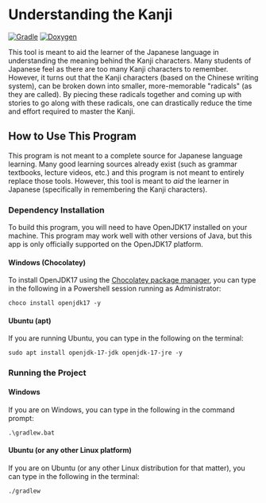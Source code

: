 # Understanding the Kanji

[![Gradle](https://github.com/samuelcmace/understanding-the-kanji/actions/workflows/gradle.yml/badge.svg)](https://github.com/samuelcmace/understanding-the-kanji/actions/workflows/gradle.yml)
[![Doxygen](https://github.com/samuelcmace/understanding-the-kanji/actions/workflows/doxygen.yml/badge.svg?branch=main)](https://github.com/samuelcmace/understanding-the-kanji/actions/workflows/doxygen.yml)

This tool is meant to aid the learner of the Japanese language in understanding the meaning behind the Kanji characters. Many students of Japanese feel as there are too many Kanji characters to remember. However, it turns out that the Kanji characters (based on the Chinese writing system), can be broken down into smaller, more-memorable "radicals" (as they are called). By piecing these radicals together and coming up with stories to go along with these radicals, one can drastically reduce the time and effort required to master the Kanji.

## How to Use This Program
This program is not meant to a complete source for Japanese language learning. Many good learning sources already exist (such as grammar textbooks, lecture videos, etc.) and this program is not meant to entirely replace those tools. However, this tool is meant to _aid_ the learner in Japanese (specifically in remembering the Kanji characters).

### Dependency Installation
To build this program, you will need to have OpenJDK17 installed on your machine. This program may work well with other versions of Java, but this app is only officially supported on the OpenJDK17 platform.

#### Windows (Chocolatey)
To install OpenJDK17 using the [Chocolatey package manager](https://chocolatey.org/), you can type in the following in a Powershell session running as Administrator:
```
choco install openjdk17 -y
```

#### Ubuntu (apt)
If you are running Ubuntu, you can type in the following on the terminal:
```
sudo apt install openjdk-17-jdk openjdk-17-jre -y
```

### Running the Project

#### Windows
If you are on Windows, you can type in the following in the command prompt:
```
.\gradlew.bat
```

#### Ubuntu (or any other Linux platform)
If you are on Ubuntu (or any other Linux distribution for that matter), you can type in the following in the terminal:
```
./gradlew
```